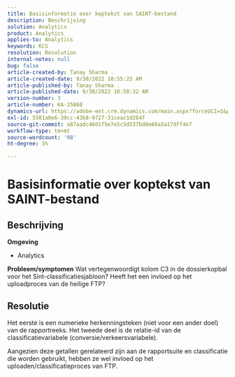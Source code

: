 ```yaml
---
title: Basisinformatie over koptekst van SAINT-bestand
description: Beschrijving
solution: Analytics
product: Analytics
applies-to: Analytics
keywords: KCS
resolution: Resolution
internal-notes: null
bug: false
article-created-by: Tanay Sharma .
article-created-date: 9/30/2022 10:55:25 AM
article-published-by: Tanay Sharma .
article-published-date: 9/30/2022 10:58:32 AM
version-number: 3
article-number: KA-15860
dynamics-url: https://adobe-ent.crm.dynamics.com/main.aspx?forceUCI=1&pagetype=entityrecord&etn=knowledgearticle&id=bbc6275e-ae40-ed11-9db1-0022480868ff
exl-id: 5581a0e6-39cc-43b8-9727-31ceac1d264f
source-git-commit: a87aadc46d1f5e7e5c5d537bd0e88a3a17dff4e7
workflow-type: tm+mt
source-wordcount: '98'
ht-degree: 3%

---
```


# Basisinformatie over koptekst van SAINT-bestand

## Beschrijving

<b>Omgeving</b>
- Analytics



<b>Probleem/symptomen</b>
Wat vertegenwoordigt kolom C3 in de dossierkopbal voor het Sint-classificatiesjabloon? Heeft het een invloed op het uploadproces van de heilige FTP?


## Resolutie


Het eerste is een numerieke herkenningsteken (niet voor een ander doel) van de rapportreeks. Het tweede deel is de relatie-id van de classificatievariabele (conversie/verkeersvariabele).

Aangezien deze getallen gerelateerd zijn aan de rapportsuite en classificatie die worden gebruikt, hebben ze wel invloed op het uploaden/classificatieproces van FTP.
